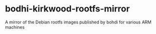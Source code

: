 # bodhi-kirkwood-rootfs-mirror
A mirror of the Debian rootfs images published by bohdi for various ARM machines
